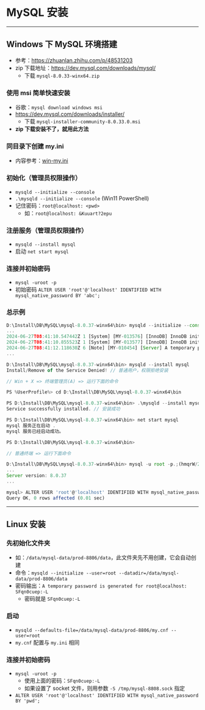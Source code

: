 # MySQL 安装

---
## Windows 下 MySQL 环境搭建
- 参考：https://zhuanlan.zhihu.com/p/48531203
- zip 下载地址：https://dev.mysql.com/downloads/mysql/
  - 下载 `mysql-8.0.33-winx64.zip`

### 使用 msi 简单快速安装
- 谷歌：`mysql download windows msi`
- https://dev.mysql.com/downloads/installer/
  - 下载 `mysql-installer-community-8.0.33.0.msi`
- **zip 下载安装不了，就用此方法**

### 同目录下创建 my.ini
- 内容参考：[win-my.ini](../win-my.ini)

### 初始化（管理员权限操作）
- `mysqld --initialize --console`
- `.\mysqld --initialize --console` (Win11 PowerShell)
- 记住密码：`root@localhost: <pwd>`
  - 如：`root@localhost: &Kuuart?2epu`

### 注册服务（管理员权限操作）
- `mysqld --install mysql`
- 启动 `net start mysql`

### 连接并初始密码
- `mysql -uroot -p`
- 初始密码 `ALTER USER 'root'@'localhost' IDENTIFIED WITH mysql_native_password BY 'abc';`

### 总示例
```js
D:\Install\DB\MySQL\mysql-8.0.37-winx64\bin> mysqld --initialize --console
...
2024-06-27T08:41:10.547442Z 1 [System] [MY-013576] [InnoDB] InnoDB initialization has started.
2024-06-27T08:41:10.855523Z 1 [System] [MY-013577] [InnoDB] InnoDB initialization has ended.
2024-06-27T08:41:12.118630Z 6 [Note] [MY-010454] [Server] A temporary password is generated for root@localhost: .;(hmqrW/2gc // 密码为 ".;(hmqrW/2gc"
...

D:\Install\DB\MySQL\mysql-8.0.37-winx64\bin> mysqld --install mysql
Install/Remove of the Service Denied! // 普通用户，权限拒绝安装

// Win + X => 终端管理员(A) => 运行下面的命令

PS %UserProfile%> cd D:\Install\DB\MySQL\mysql-8.0.37-winx64\bin

PS D:\Install\DB\MySQL\mysql-8.0.37-winx64\bin> .\mysqld --install mysql
Service successfully installed. // 安装成功

PS D:\Install\DB\MySQL\mysql-8.0.37-winx64\bin> net start mysql
mysql 服务正在启动 .
mysql 服务已经启动成功。

PS D:\Install\DB\MySQL\mysql-8.0.37-winx64\bin>

// 普通终端 => 运行下面命令

D:\Install\DB\MySQL\mysql-8.0.37-winx64\bin> mysql -u root -p.;(hmqrW/2gc // 使用初始密码 ".;(hmqrW/2gc"
...
Server version: 8.0.37
...

mysql> ALTER USER 'root'@'localhost' IDENTIFIED WITH mysql_native_password BY 'abcd'; // 改密码为 "abcd"
Query OK, 0 rows affected (0.01 sec)
```


----
## Linux 安装
### 先初始化文件夹 
- 如：`/data/mysql-data/prod-8806/data`，此文件夹先不用创建，它会自动创建
- 命令：`mysqld --initialize --user=root --datadir=/data/mysql-data/prod-8806/data`
- 密码输出：`A temporary password is generated for root@localhost: SFqn0cuep:-L`
  - 密码就是 `SFqn0cuep:-L`

### 启动
- `mysqld --defaults-file=/data/mysql-data/prod-8806/my.cnf --user=root`
- `my.cnf` 配置与 `my.ini` 相同

### 连接并初始密码
- `mysql -uroot -p`
  - 使用上面的密码：`SFqn0cuep:-L`
  - 如果设置了 socket 文件，则用参数 `-S /tmp/mysql-8808.sock` 指定
- `ALTER USER 'root'@'localhost' IDENTIFIED WITH mysql_native_password BY 'pwd';`


